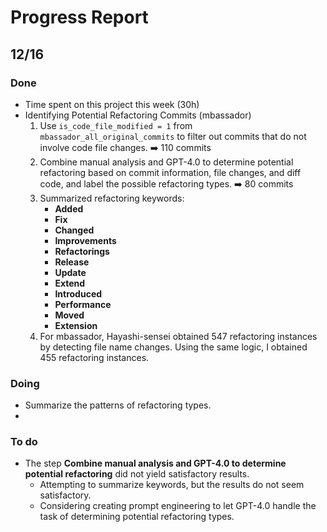 # Progress Report

## 12/16

### Done
- Time spent on this project this week (30h)
- Identifying Potential Refactoring Commits (mbassador)
  1. Use `is_code_file_modified = 1` from `mbassador_all_original_commits` to filter out commits that do not involve code file changes. ➡️ 110 commits
  2. Combine manual analysis and GPT-4.0 to determine potential refactoring based on commit information, file changes, and diff code, and label the possible refactoring types. ➡️ 80 commits
  3. Summarized refactoring keywords:
     - **Added**
     - **Fix**
     - **Changed**
     - **Improvements**
     - **Refactorings**
     - **Release**
     - **Update**
     - **Extend**
     - **Introduced**
     - **Performance**
     - **Moved**
     - **Extension**
  4. For mbassador, Hayashi-sensei obtained 547 refactoring instances by detecting file name changes. Using the same logic, I obtained 455 refactoring instances.     


    
### Doing
- Summarize the patterns of refactoring types.
- 
### To do
- The step **Combine manual analysis and GPT-4.0 to determine potential refactoring** did not yield satisfactory results.
  - Attempting to summarize keywords, but the results do not seem satisfactory.
  - Considering creating prompt engineering to let GPT-4.0 handle the task of determining potential refactoring types.

